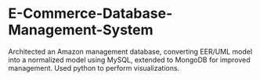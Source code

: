 # E-Commerce-Database-Management-System
Architected an Amazon management database, converting EER/UML model into a normalized model using MySQL, extended to MongoDB for improved management. Used python to perform visualizations.
